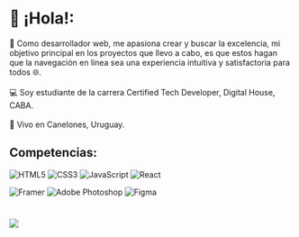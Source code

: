 
# 👋 ¡Hola!:
🌟 Como desarrollador web, me apasiona crear y buscar la excelencia, mi objetivo principal en los proyectos que llevo a cabo, es que estos hagan que la navegación en línea sea una experiencia intuitiva y satisfactoria para todos 🌐. <br><br>💻 Soy estudiante de la carrera Certified Tech Developer, Digital House, CABA.<br><br>📍 Vivo en Canelones, Uruguay.<br>


## Competencias:
![HTML5](https://img.shields.io/badge/html5-%23E34F26.svg?style=for-the-badge&logo=html5&logoColor=white) ![CSS3](https://img.shields.io/badge/css3-%231572B6.svg?style=for-the-badge&logo=css3&logoColor=white) ![JavaScript](https://img.shields.io/badge/javascript-%23323330.svg?style=for-the-badge&logo=javascript&logoColor=%23F7DF1E) ![React](https://img.shields.io/badge/react-%2320232a.svg?style=for-the-badge&logo=react&logoColor=%2361DAFB) 	


![Framer](https://img.shields.io/badge/Framer-0055FF.svg?style=for-the-badge&logo=Framer&logoColor=white)
![Adobe Photoshop](https://img.shields.io/badge/adobephotoshop-%2331A8FF.svg?style=for-the-badge&logo=adobephotoshop&logoColor=white) 
![Figma](https://img.shields.io/badge/figma-%23F24E1E.svg?style=for-the-badge&logo=figma&logoColor=white)

# 

![](https://github-readme-stats.vercel.app/api/top-langs/?username=nastacosta&theme=blueberry&hide_border=true&include_all_commits=false&count_private=false&layout=compact)


<!-- Proudly created with GPRM ( https://gprm.itsvg.in ) -->
